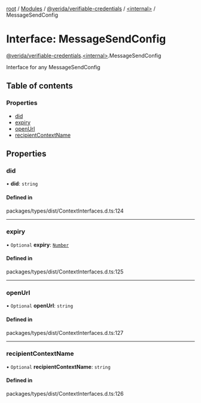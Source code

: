 [root](../README.md) / [Modules](../modules.md) / [@verida/verifiable-credentials](../modules/verida_verifiable_credentials.md) / [<internal\>](../modules/verida_verifiable_credentials._internal_.md) / MessageSendConfig

# Interface: MessageSendConfig

[@verida/verifiable-credentials](../modules/verida_verifiable_credentials.md).[<internal\>](../modules/verida_verifiable_credentials._internal_.md).MessageSendConfig

Interface for any MessageSendConfig

## Table of contents

### Properties

- [did](verida_verifiable_credentials._internal_.MessageSendConfig.md#did)
- [expiry](verida_verifiable_credentials._internal_.MessageSendConfig.md#expiry)
- [openUrl](verida_verifiable_credentials._internal_.MessageSendConfig.md#openurl)
- [recipientContextName](verida_verifiable_credentials._internal_.MessageSendConfig.md#recipientcontextname)

## Properties

### did

• **did**: `string`

#### Defined in

packages/types/dist/ContextInterfaces.d.ts:124

___

### expiry

• `Optional` **expiry**: [`Number`](../modules/verida_verifiable_credentials._internal_.md#number)

#### Defined in

packages/types/dist/ContextInterfaces.d.ts:125

___

### openUrl

• `Optional` **openUrl**: `string`

#### Defined in

packages/types/dist/ContextInterfaces.d.ts:127

___

### recipientContextName

• `Optional` **recipientContextName**: `string`

#### Defined in

packages/types/dist/ContextInterfaces.d.ts:126
